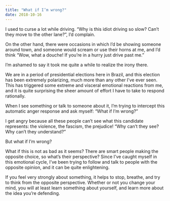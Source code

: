 ```yaml
---
title: "What if I’m wrong?"
date: 2018-10-16
---
```


I used to curse a lot while driving. “Why is this idiot driving so slow? Can’t they move to the other lane?”, I’d complain.

On the other hand, there were occasions in which I’d be showing someone around town, and someone would scream or use their horns at me, and I’d think “Wow, what a douche! If you’re in a hurry just drive past me.”

I’m ashamed to say it took me quite a while to realize the irony there.

We are in a period of presidential elections here in Brazil, and this election has been extremely polarizing, much more than any other I’ve ever seen. This has triggered some extreme and visceral emotional reactions from me, and it is quite surprising the sheer amount of effort I have to take to respond rationally.

When I see something or talk to someone about it, I’m trying to intercept this automatic anger response and ask myself: “What if I’m wrong?”

I get angry because all these people can’t see what this candidate represents: the violence, the fascism, the prejudice! “Why can’t they see? Why can’t they understand?”

But what if I’m wrong?

What if this is not as bad as it seems? There are smart people making the opposite choice, so what’s their perspective? Since I’ve caught myself in this emotional cycle, I’ve been trying to follow and talk to people with the opposite opinion, and it can be quite enlightening.

If you feel very strongly about something, it helps to stop, breathe, and try to think from the opposite perspective. Whether or not you change your mind, you will at least learn something about yourself, and learn more about the idea you’re defending.
